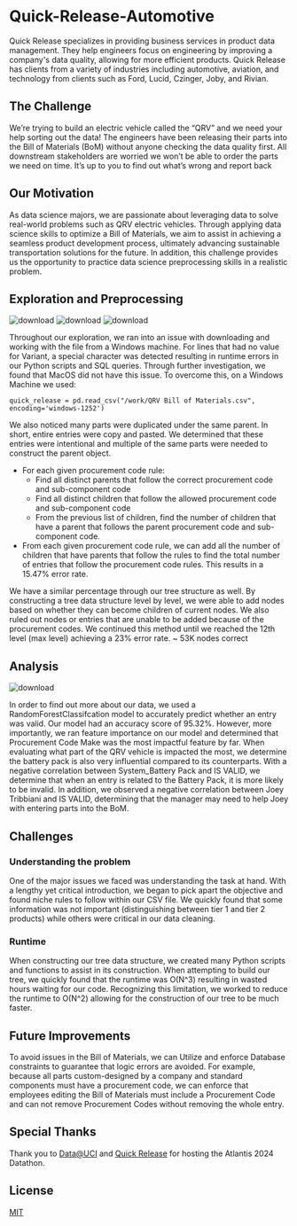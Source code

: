 # Quick-Release-Automotive

Quick Release specializes in providing business services in product data management. They help engineers focus on engineering by improving a company's data quality, allowing for more efficient products. Quick Release has clients from a variety of industries including automotive, aviation, and technology from clients such as Ford, Lucid, Czinger, Joby, and Rivian.

## The Challenge

We’re trying to build an electric vehicle called the “QRV” and we need your help sorting out the data! The engineers have been releasing their parts into the Bill of Materials (BoM) without anyone checking the data quality first. All downstream stakeholders are worried we won’t be able to order the parts we need on time. It’s up to you to find out what’s wrong and report back

## Our Motivation

As data science majors, we are passionate about leveraging data to solve real-world problems such as QRV electric vehicles. Through applying data science skills to optimize a Bill of Materials, we aim to assist in achieving a seamless product development process, ultimately advancing sustainable transportation solutions for the future. In addition, this challenge provides us the opportunity to practice data science preprocessing skills in a realistic problem.

## Exploration and Preprocessing

![download](https://github.com/brandonkeung/Quick-Release-Automotive/assets/97375525/4a61e89c-069f-4b74-b84a-45f7eb92fe51)
![download](https://github.com/brandonkeung/Quick-Release-Automotive/assets/97375525/8e3d037d-86e2-4967-96ae-4737d3f6038b)
![download](https://github.com/brandonkeung/Quick-Release-Automotive/assets/97375525/a269927e-d4df-4dca-b28f-12efb810961d)

Throughout our exploration, we ran into an issue with downloading and working with the file from a Windows machine. For lines that had no value for Variant, a special character was detected resulting in runtime errors in our Python scripts and SQL queries. Through further investigation, we found that MacOS did not have this issue. To overcome this, on a Windows Machine we used: 

```
quick_release = pd.read_csv("/work/QRV Bill of Materials.csv", encoding='windows-1252')
```

We also noticed many parts were duplicated under the same parent. In short, entire entries were copy and pasted. We determined that these entries were intentional and multiple of the same parts were needed to construct the parent object.

- For each given procurement code rule:
   - Find all distinct parents that follow the correct procurement code and sub-component code
   - Find all distinct children that follow the allowed procurement code and sub-component code
   - From the previous list of children, find the number of children that have a parent that follows the parent procurement code and sub-component code.
- From each given procurement code rule, we can add all the number of children that have parents that follow the rules to find the total number of entries that follow the procurement code rules. This results in a 15.47% error rate.

We have a similar percentage through our tree structure as well. By constructing a tree data structure level by level, we were able to add nodes based on whether they can become children of current nodes. We also ruled out nodes or entries that are unable to be added because of the procurement codes. We continued this method until we reached the 12th level (max level) achieving a 23% error rate. ~ 53K nodes correct

## Analysis
![download](https://github.com/brandonkeung/Quick-Release-Automotive/assets/97375525/a474f8a3-cb3a-408b-914b-ae3a5acf7ccd)

In order to find out more about our data, we used a RandomForestClassifcation model to accurately predict whether an entry was valid. Our model had an accuracy score of 95.32%. However, more importantly, we ran feature importance on our model and determined that Procurement Code Make was the most impactful feature by far. When evaluating what part of the QRV vehicle is impacted the most, we determine the battery pack is also very influential compared to its counterparts. With a negative correlation between System_Battery Pack and IS VALID, we determine that when an entry is related to the Battery Pack, it is more likely to be invalid. In addition, we observed a negative correlation between Joey Tribbiani and IS VALID, determining that the manager may need to help Joey with entering parts into the BoM.

## Challenges

### Understanding the problem

One of the major issues we faced was understanding the task at hand. With a lengthy yet critical introduction, we began to pick apart the objective and found niche rules to follow within our CSV file. We quickly found that some information was not important (distinguishing between tier 1 and tier 2 products) while others were critical in our data cleaning. 


### Runtime 

When constructing our tree data structure, we created many Python scripts and functions to assist in its construction. When attempting to build our tree, we quickly found that the runtime was O(N^3) resulting in wasted hours waiting for our code. Recognizing this limitation, we worked to reduce the runtime to O(N^2) allowing for the construction of our tree to be much faster.

## Future Improvements

To avoid issues in the Bill of Materials, we can Utilize and enforce Database constraints to guarantee that logic errors are avoided. For example, because all parts custom-designed by a company and standard components must have a procurement code, we can enforce that employees editing the Bill of Materials must include a Procurement Code and can not remove Procurement Codes without removing the whole entry. 


## Special Thanks

Thank you to [Data@UCI](https://www.dataatuci.com) and [Quick Release](https://www.quickrelease.co.uk) for hosting the Atlantis 2024 Datathon.

## License

[MIT](https://choosealicense.com/licenses/mit/)
